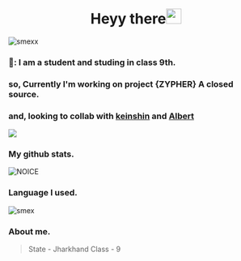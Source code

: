 <h1 align="center">Heyy there<img src="https://github.com/souvikguria98/souvikguria98/blob/master/Hi.gif" width="30"> </h1>

![smexx](https://telegra.ph/file/efe35d9dd0ca69554dc0c.jpg)

### 🙂: I am a student and studing in class 9th.

### so, Currently I'm working on project {ZYPHER} A closed source.
### and, looking to collab with [keinshin](github.com/keinshin) and [Albert](t.me/Alberthere_xD)

<a href="https://www.youtube.com/watch?v=dQw4w9WgXcQ"><img src="https://user-images.githubusercontent.com/73097560/115834477-dbab4500-a447-11eb-908a-139a6edaec5c.gif"></a>

### My github stats.
![NOICE](https://github-readme-stats.vercel.app/api?username=Theshashankk&show_icons=true&theme=midnight-purple)

### Language I used.
![smex](https://github-readme-stats.vercel.app/api/top-langs/?username=Theshashankk&theme=midnight-purple)

### About me.

> State - Jharkhand
> Class - 9

